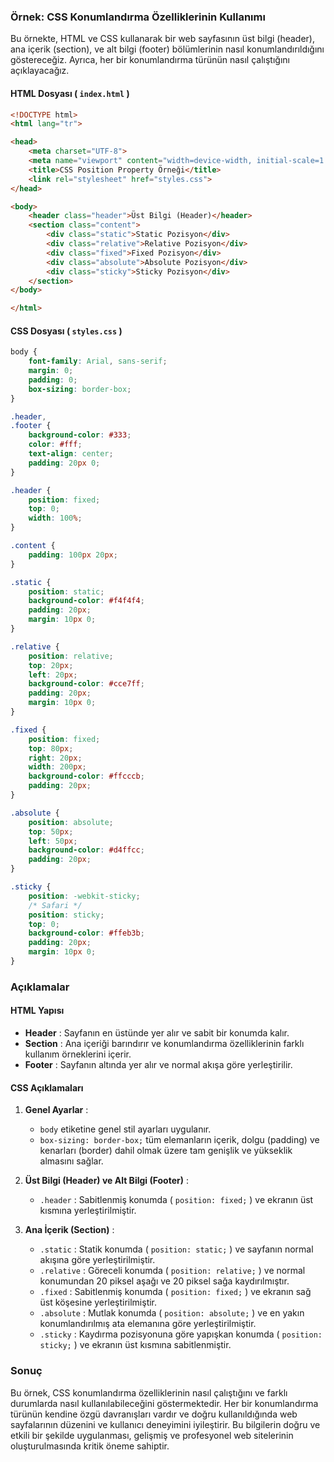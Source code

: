 ### Örnek: CSS Konumlandırma Özelliklerinin Kullanımı

Bu örnekte, HTML ve CSS kullanarak bir web sayfasının üst bilgi (header), ana içerik (section), ve alt bilgi (footer) bölümlerinin nasıl konumlandırıldığını göstereceğiz. Ayrıca, her bir konumlandırma türünün nasıl çalıştığını açıklayacağız.

#### HTML Dosyası ( `index.html` )

```html
<!DOCTYPE html>
<html lang="tr">

<head>
    <meta charset="UTF-8">
    <meta name="viewport" content="width=device-width, initial-scale=1.0">
    <title>CSS Position Property Örneği</title>
    <link rel="stylesheet" href="styles.css">
</head>

<body>
    <header class="header">Üst Bilgi (Header)</header>
    <section class="content">
        <div class="static">Static Pozisyon</div>
        <div class="relative">Relative Pozisyon</div>
        <div class="fixed">Fixed Pozisyon</div>
        <div class="absolute">Absolute Pozisyon</div>
        <div class="sticky">Sticky Pozisyon</div>
    </section>
</body>

</html>
```

#### CSS Dosyası ( `styles.css` )

```css
body {
    font-family: Arial, sans-serif;
    margin: 0;
    padding: 0;
    box-sizing: border-box;
}

.header,
.footer {
    background-color: #333;
    color: #fff;
    text-align: center;
    padding: 20px 0;
}

.header {
    position: fixed;
    top: 0;
    width: 100%;
}

.content {
    padding: 100px 20px;
}

.static {
    position: static;
    background-color: #f4f4f4;
    padding: 20px;
    margin: 10px 0;
}

.relative {
    position: relative;
    top: 20px;
    left: 20px;
    background-color: #cce7ff;
    padding: 20px;
    margin: 10px 0;
}

.fixed {
    position: fixed;
    top: 80px;
    right: 20px;
    width: 200px;
    background-color: #ffcccb;
    padding: 20px;
}

.absolute {
    position: absolute;
    top: 50px;
    left: 50px;
    background-color: #d4ffcc;
    padding: 20px;
}

.sticky {
    position: -webkit-sticky;
    /* Safari */
    position: sticky;
    top: 0;
    background-color: #ffeb3b;
    padding: 20px;
    margin: 10px 0;
}
```

### Açıklamalar

#### HTML Yapısı

* **Header** : Sayfanın en üstünde yer alır ve sabit bir konumda kalır.
* **Section** : Ana içeriği barındırır ve konumlandırma özelliklerinin farklı kullanım örneklerini içerir.
* **Footer** : Sayfanın altında yer alır ve normal akışa göre yerleştirilir.

#### CSS Açıklamaları

1. **Genel Ayarlar** : 
   - `body` etiketine genel stil ayarları uygulanır.
   - `box-sizing: border-box;` tüm elemanların içerik, dolgu (padding) ve kenarları (border) dahil olmak üzere tam genişlik ve yükseklik almasını sağlar.

2. **Üst Bilgi (Header) ve Alt Bilgi (Footer)** :
   - `.header` : Sabitlenmiş konumda ( `position: fixed;` ) ve ekranın üst kısmına yerleştirilmiştir.
   

3. **Ana İçerik (Section)** :
   - `.static` : Statik konumda ( `position: static;` ) ve sayfanın normal akışına göre yerleştirilmiştir.
   - `.relative` : Göreceli konumda ( `position: relative;` ) ve normal konumundan 20 piksel aşağı ve 20 piksel sağa kaydırılmıştır.
   - `.fixed` : Sabitlenmiş konumda ( `position: fixed;` ) ve ekranın sağ üst köşesine yerleştirilmiştir.
   - `.absolute` : Mutlak konumda ( `position: absolute;` ) ve en yakın konumlandırılmış ata elemanına göre yerleştirilmiştir.
   - `.sticky` : Kaydırma pozisyonuna göre yapışkan konumda ( `position: sticky;` ) ve ekranın üst kısmına sabitlenmiştir.

### Sonuç

Bu örnek, CSS konumlandırma özelliklerinin nasıl çalıştığını ve farklı durumlarda nasıl kullanılabileceğini göstermektedir. Her bir konumlandırma türünün kendine özgü davranışları vardır ve doğru kullanıldığında web sayfalarının düzenini ve kullanıcı deneyimini iyileştirir. Bu bilgilerin doğru ve etkili bir şekilde uygulanması, gelişmiş ve profesyonel web sitelerinin oluşturulmasında kritik öneme sahiptir.
